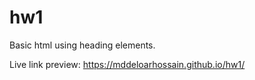 # hw1
Basic html using heading elements.

Live link preview:
https://mddeloarhossain.github.io/hw1/
